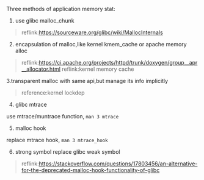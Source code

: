 Three methods of application memory stat:
1. use glibc malloc_chunk

>reflink:https://sourceware.org/glibc/wiki/MallocInternals

2. encapsulation of malloc,like kernel kmem_cache or apache memory alloc

>reflink:https://ci.apache.org/projects/httpd/trunk/doxygen/group__apr__allocator.html
>reflink:kernel memory cache

3.transparent malloc with same api,but manage its info implicitly

>reference:kernel lockdep

4. glibc mtrace

use mtrace/muntrace function, `man 3 mtrace`

5. malloc hook

replace mtrace hook, `man 3 mtrace_hook`

6. strong symbol replace glibc weak symbol

>reflink:https://stackoverflow.com/questions/17803456/an-alternative-for-the-deprecated-malloc-hook-functionality-of-glibc
